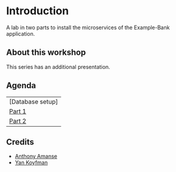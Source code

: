 # Introduction

A lab in two parts to install the microservices of the Example-Bank application.

## About this workshop

This series has an additional presentation.

## Agenda

|  |
| :--- |
| [Database setup] | (pg_full.md) |
| [Part 1](part1.md) |
| [Part 2](part2.md) |

## Credits

* [Anthony Amanse](https://github.com/AnthonyAmanse)
* [Yan Koyfman](https://github.com/ykoyfman)

